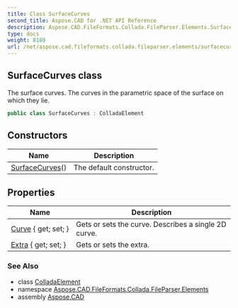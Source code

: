 ```yaml
---
title: Class SurfaceCurves
second_title: Aspose.CAD for .NET API Reference
description: Aspose.CAD.FileFormats.Collada.FileParser.Elements.SurfaceCurves class. The surface curves. The curves in the parametric space of the surface on which they lie
type: docs
weight: 8180
url: /net/aspose.cad.fileformats.collada.fileparser.elements/surfacecurves/
---
```

## SurfaceCurves class

The surface curves. The curves in the parametric space of the surface on which they lie.

```csharp
public class SurfaceCurves : ColladaElement
```

## Constructors

| Name | Description |
| --- | --- |
| [SurfaceCurves](surfacecurves/)() | The default constructor. |

## Properties

| Name | Description |
| --- | --- |
| [Curve](../../aspose.cad.fileformats.collada.fileparser.elements/surfacecurves/curve/) { get; set; } | Gets or sets the curve. Describes a single 2D curve. |
| [Extra](../../aspose.cad.fileformats.collada.fileparser.elements/surfacecurves/extra/) { get; set; } | Gets or sets the extra. |

### See Also

* class [ColladaElement](../colladaelement/)
* namespace [Aspose.CAD.FileFormats.Collada.FileParser.Elements](../../aspose.cad.fileformats.collada.fileparser.elements/)
* assembly [Aspose.CAD](../../)


